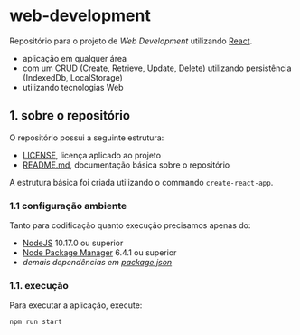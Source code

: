 # web-development

Repositório para o projeto de _Web Development_ utilizando [React](https://reactjs.org/).

+ aplicação em qualquer área
+ com um CRUD (Create, Retrieve, Update, Delete) utilizando persistência (IndexedDb, LocalStorage)
+ utilizando tecnologias Web

## 1. sobre o repositório

O repositório possui a seguinte estrutura:

+ [LICENSE](./LICENSE), licença aplicado ao projeto
+ [README.md](./README.md), documentação básica sobre o repositório

A estrutura básica foi criada utilizando o commando `create-react-app`.

### 1.1 configuração ambiente

Tanto para codificação quanto execução precisamos apenas do:

+ [NodeJS](https://nodejs.org/) 10.17.0 ou superior
+ [Node Package Manager](https://www.npmjs.com/) 6.4.1 ou superior
+ _demais dependências em [package.json](./package.json)_

### 1.1. execução

Para executar a aplicação, execute:

```bash
npm run start
```
